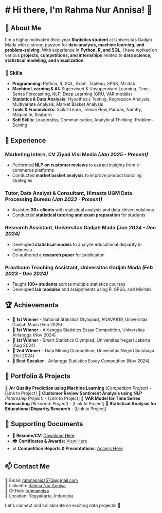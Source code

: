 # # Hi there, I'm Rahma Nur Annisa! 👋

## 🌟 About Me
I'm a highly motivated third-year **Statistics student** at Universitas Gadjah Mada with a strong passion for **data analysis, machine learning, and problem-solving**. With experience in **Python, R, and SQL**, I have worked on various **projects, competitions, and internships** related to **data science, statistical modeling, and visualization**.

### 🔹 Skills
- **Programming:** Python, R, SQL, Excel, Tableau, SPSS, Minitab
- **Machine Learning & AI:** Supervised & Unsupervised Learning, Time Series Forecasting, NLP, Deep Learning (GRU, VAR models)
- **Statistics & Data Analysis:** Hypothesis Testing, Regression Analysis, Multivariate Analysis, Market Basket Analysis
- **Tools & Frameworks:** Scikit-Learn, TensorFlow, Pandas, NumPy, Matplotlib, Seaborn
- **Soft Skills:** Leadership, Communication, Analytical Thinking, Problem-Solving

## 🚀 Experience
### **Marketing Intern, CV Ziyad Visi Media** *(Jan 2025 - Present)*
- Performed **NLP on customer reviews** to extract insights from e-commerce platforms
- Conducted **market basket analysis** to improve product bundling strategies

### **Tutor, Data Analyst & Consultant, Himasta UGM Data Processing Bureau** *(Jan 2023 - Present)*
- Assisted **30+ clients** with statistical analysis and data-driven solutions
- Conducted **statistical tutoring and exam preparation** for students

### **Research Assistant, Universitas Gadjah Mada** *(Jan 2024 - Dec 2024)*
- Developed **statistical models** to analyze educational disparity in Indonesia
- Co-authored a **research paper** for publication

### **Practicum Teaching Assistant, Universitas Gadjah Mada** *(Feb 2023 - Dec 2024)*
- Taught **100+ students** across multiple statistics courses
- Developed **lab modules** and assignments using R, SPSS, and Minitab

## 🏆 Achievements
- 🥇 **1st Winner** - National Statistics Olympiad, ANAVA#19, Universitas Gadjah Mada (Feb 2025)
- 🥇 **1st Winner** - Airlangga Statistics Essay Competition, Universitas Airlangga (Nov 2024)
- 🥇 **1st Winner** - Smart Statistics Olympiad, Universitas Negeri Jakarta (Aug 2024)
- 🥈 **2nd Winner** - Data Mining Competition, Universitas Negeri Surabaya (Oct 2024)
- 🏅 **Best Speaker** - Airlangga Statistics Essay Competition (Nov 2024)

## 📂 Portfolio & Projects
🔹 **Air Quality Prediction using Machine Learning** *(Competition Project)* - [Link to Project]
🔹 **Customer Review Sentiment Analysis using NLP** *(Internship Project)* - [Link to Project]
🔹 **VAR Model for Time Series Forecasting** *(Research Project)* - [Link to Project]
🔹 **Statistical Analysis for Educational Disparity Research** - [Link to Project]

## 📜 Supporting Documents
- 📄 **Resume/CV:** [Download Here](#)
- 🎓 **Certificates & Awards:** [View Here](#)
- 📊 **Competition Reports & Presentations:** [Access Here](#)

## 📫 Contact Me
📧 Email: rahmannisa573@gmail.com  
🔗 LinkedIn: [Rahma Nur Annisa](#)  
💼 GitHub: [rahmannisa](#)  
📍 Location: Yogyakarta, Indonesia

Let's connect and collaborate on exciting data projects! 🚀

